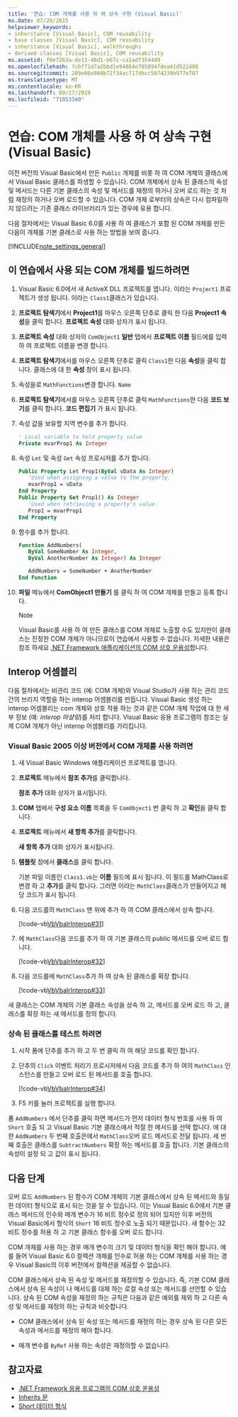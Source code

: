 ```yaml
---
title: '연습: COM 개체를 사용 하 여 상속 구현 (Visual Basic)'
ms.date: 07/20/2015
helpviewer_keywords:
- inheritance [Visual Basic], COM reusability
- base classes [Visual Basic], COM reusability
- inheritance [Visual Basic], walkthroughs
- derived classes [Visual Basic], COM reusability
ms.assetid: f8e7263a-de13-48d1-b67c-ca1adf3544d9
ms.openlocfilehash: 7cbf71d7a2bbd1e94864e785894fdea41d522486
ms.sourcegitcommit: 289e06e904b72f34ac717dbcc5074239b977e707
ms.translationtype: MT
ms.contentlocale: ko-KR
ms.lasthandoff: 09/17/2019
ms.locfileid: "71053340"
---
```

# <a name="walkthrough-implementing-inheritance-with-com-objects-visual-basic"></a>연습: COM 개체를 사용 하 여 상속 구현 (Visual Basic)

이전 버전의 Visual Basic에서 만든 `Public` 개체를 비롯 하 여 COM 개체의 클래스에서 Visual Basic 클래스를 파생할 수 있습니다. COM 개체에서 상속 된 클래스의 속성 및 메서드는 다른 기본 클래스의 속성 및 메서드를 재정의 하거나 오버 로드 하는 것 처럼 재정의 하거나 오버 로드할 수 있습니다. COM 개체 로부터의 상속은 다시 컴파일하지 않으려는 기존 클래스 라이브러리가 있는 경우에 유용 합니다.

다음 절차에서는 Visual Basic 6.0를 사용 하 여 클래스가 포함 된 COM 개체를 만든 다음이 개체를 기본 클래스로 사용 하는 방법을 보여 줍니다.

[!INCLUDE[note_settings_general](~/includes/note-settings-general-md.md)]

## <a name="to-build-the-com-object-that-is-used-in-this-walkthrough"></a>이 연습에서 사용 되는 COM 개체를 빌드하려면

1. Visual Basic 6.0에서 새 ActiveX DLL 프로젝트를 엽니다. 이라는 `Project1` 프로젝트가 생성 됩니다. 이라는 `Class1`클래스가 있습니다.

2. **프로젝트 탐색기**에서 **Project1**를 마우스 오른쪽 단추로 클릭 한 다음 **Project1 속성**을 클릭 합니다. **프로젝트 속성** 대화 상자가 표시 됩니다.

3. **프로젝트 속성** 대화 상자의 `ComObject1` **일반** 탭에서 **프로젝트 이름** 필드에를 입력 하 여 프로젝트 이름을 변경 합니다.

4. **프로젝트 탐색기**에서를 마우스 오른쪽 단추로 클릭 `Class1`한 다음 **속성**을 클릭 합니다. 클래스에 대 한 **속성** 창이 표시 됩니다.

5. 속성을로 `MathFunctions`변경 합니다. `Name`

6. **프로젝트 탐색기**에서를 마우스 오른쪽 단추로 클릭 `MathFunctions`한 다음 **코드 보기**를 클릭 합니다. **코드 편집기** 가 표시 됩니다.

7. 속성 값을 보유할 지역 변수를 추가 합니다.

    ```vb
    ' Local variable to hold property value
    Private mvarProp1 As Integer
    ```

8. 속성 `Let` 및 속성 `Get` 속성 프로시저를 추가 합니다.

    ```vb
    Public Property Let Prop1(ByVal vData As Integer)
       'Used when assigning a value to the property.
       mvarProp1 = vData
    End Property
    Public Property Get Prop1() As Integer
       'Used when retrieving a property's value.
       Prop1 = mvarProp1
    End Property
    ```

9. 함수를 추가 합니다.

    ```vb
    Function AddNumbers(
       ByVal SomeNumber As Integer,
       ByVal AnotherNumber As Integer) As Integer

       AddNumbers = SomeNumber + AnotherNumber
    End Function
    ```

10. **파일** 메뉴에서 **ComObject1 만들기** 를 클릭 하 여 COM 개체를 만들고 등록 합니다.

    > [!NOTE]
    > Visual Basic를 사용 하 여 만든 클래스를 COM 개체로 노출할 수도 있지만이 클래스는 진정한 COM 개체가 아니므로이 연습에서 사용할 수 없습니다. 자세한 내용은 참조 하세요 [.NET Framework 애플리케이션의 COM 상호 운용성](../../../visual-basic/programming-guide/com-interop/com-interoperability-in-net-framework-applications.md)합니다.

## <a name="interop-assemblies"></a>Interop 어셈블리

다음 절차에서는 비관리 코드 (예: COM 개체)와 Visual Studio가 사용 하는 관리 코드 간의 브리지 역할을 하는 interop 어셈블리를 만듭니다. Visual Basic 생성 하는 interop 어셈블리는 com 개체와 상호 작용 하는 것과 같은 COM 개체 작업에 대 한 세부 정보 (예: *interop 마샬링*)를 처리 합니다. Visual Basic 응용 프로그램의 참조는 실제 COM 개체가 아닌 interop 어셈블리를 가리킵니다.

### <a name="to-use-a-com-object-with-visual-basic-2005-and-later-versions"></a>Visual Basic 2005 이상 버전에서 COM 개체를 사용 하려면

1. 새 Visual Basic Windows 애플리케이션 프로젝트를 엽니다.

2. **프로젝트** 메뉴에서 **참조 추가**를 클릭합니다.

     **참조 추가** 대화 상자가 표시됩니다.

3. **COM** 탭에서 **구성 요소 이름** 목록을 두 `ComObject1` 번 클릭 하 고 **확인**을 클릭 합니다.

4. **프로젝트** 메뉴에서 **새 항목 추가**를 클릭합니다.

     **새 항목 추가** 대화 상자가 표시됩니다.

5. **템플릿** 창에서 **클래스**를 클릭 합니다.

     기본 파일 이름인 `Class1.vb`는 **이름** 필드에 표시 됩니다. 이 필드를 MathClass로 변경 하 고 **추가**를 클릭 합니다. 그러면 이라는 `MathClass`클래스가 만들어지고 해당 코드가 표시 됩니다.

6. 다음 코드를의 `MathClass` 맨 위에 추가 하 여 COM 클래스에서 상속 합니다.

     [!code-vb[VbVbalrInterop#31](~/samples/snippets/visualbasic/VS_Snippets_VBCSharp/VbVbalrInterop/VB/Class1.vb#31)]

7. 에 `MathClass`다음 코드를 추가 하 여 기본 클래스의 public 메서드를 오버 로드 합니다.

     [!code-vb[VbVbalrInterop#32](~/samples/snippets/visualbasic/VS_Snippets_VBCSharp/VbVbalrInterop/VB/Class1.vb#32)]

8. 다음 코드를에 `MathClass`추가 하 여 상속 된 클래스를 확장 합니다.

     [!code-vb[VbVbalrInterop#33](~/samples/snippets/visualbasic/VS_Snippets_VBCSharp/VbVbalrInterop/VB/Class1.vb#33)]

새 클래스는 COM 개체의 기본 클래스 속성을 상속 하 고, 메서드를 오버 로드 하 고, 클래스를 확장 하는 새 메서드를 정의 합니다.

### <a name="to-test-the-inherited-class"></a>상속 된 클래스를 테스트 하려면

1. 시작 폼에 단추를 추가 하 고 두 번 클릭 하 여 해당 코드를 확인 합니다.

2. 단추의 `Click` 이벤트 처리기 프로시저에서 다음 코드를 추가 하 여의 `MathClass` 인스턴스를 만들고 오버 로드 된 메서드를 호출 합니다.

     [!code-vb[VbVbalrInterop#34](~/samples/snippets/visualbasic/VS_Snippets_VBCSharp/VbVbalrInterop/VB/Class1.vb#34)]

3. F5 키를 눌러 프로젝트를 실행 합니다.

폼 `AddNumbers` 에서 단추를 클릭 하면 메서드가 먼저 데이터 형식 번호를 사용 하 여 `Short` 호출 되 고 Visual Basic 기본 클래스에서 적절 한 메서드를 선택 합니다. 에 대 한 `AddNumbers` 두 번째 호출은에서 `MathClass`오버 로드 메서드로 전달 됩니다. 세 번째 호출은 클래스를 `SubtractNumbers` 확장 하는 메서드를 호출 합니다. 기본 클래스의 속성이 설정 되 고 값이 표시 됩니다.

## <a name="next-steps"></a>다음 단계

오버 로드 `AddNumbers` 된 함수가 COM 개체의 기본 클래스에서 상속 된 메서드와 동일한 데이터 형식으로 표시 되는 것을 알 수 있습니다. 이는 Visual Basic 6.0에서 기본 클래스 메서드의 인수와 매개 변수가 16 비트 정수로 정의 되어 있지만 이후 버전의 Visual Basic에서 형식의 `Short` 16 비트 정수로 노출 되기 때문입니다. 새 함수는 32 비트 정수를 허용 하 고 기본 클래스 함수를 오버 로드 합니다.

COM 개체를 사용 하는 경우 매개 변수의 크기 및 데이터 형식을 확인 해야 합니다. 예를 들어 Visual Basic 6.0 컬렉션 개체를 인수로 허용 하는 COM 개체를 사용 하는 경우 Visual Basic의 이후 버전에서 컬렉션을 제공할 수 없습니다.

COM 클래스에서 상속 된 속성 및 메서드를 재정의할 수 있습니다. 즉, 기본 COM 클래스에서 상속 된 속성이 나 메서드를 대체 하는 로컬 속성 또는 메서드를 선언할 수 있습니다. 상속 된 COM 속성을 재정의 하는 규칙은 다음과 같은 예외를 제외 하 고 다른 속성 및 메서드를 재정의 하는 규칙과 비슷합니다.

- COM 클래스에서 상속 된 속성 또는 메서드를 재정의 하는 경우 상속 된 다른 모든 속성과 메서드를 재정의 해야 합니다.

- 매개 변수를 `ByRef` 사용 하는 속성은 재정의할 수 없습니다.

## <a name="see-also"></a>참고자료

- [.NET Framework 응용 프로그램의 COM 상호 운용성](../../../visual-basic/programming-guide/com-interop/com-interoperability-in-net-framework-applications.md)
- [Inherits 문](../../../visual-basic/language-reference/statements/inherits-statement.md)
- [Short 데이터 형식](../../../visual-basic/language-reference/data-types/short-data-type.md)
